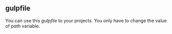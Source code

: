 ## gulpfile

You can use this *gulpfile* to your projects. You only have to change the value of *path* variable.
